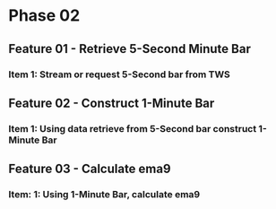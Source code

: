 # Phase 02


## Feature 01 - Retrieve 5-Second Minute Bar
### Item 1: Stream or request 5-Second bar from TWS

## Feature 02 - Construct 1-Minute Bar
### Item 1: Using data retrieve from 5-Second bar construct 1-Minute Bar

## Feature 03 - Calculate ema9 
### Item: 1: Using 1-Minute Bar, calculate ema9
